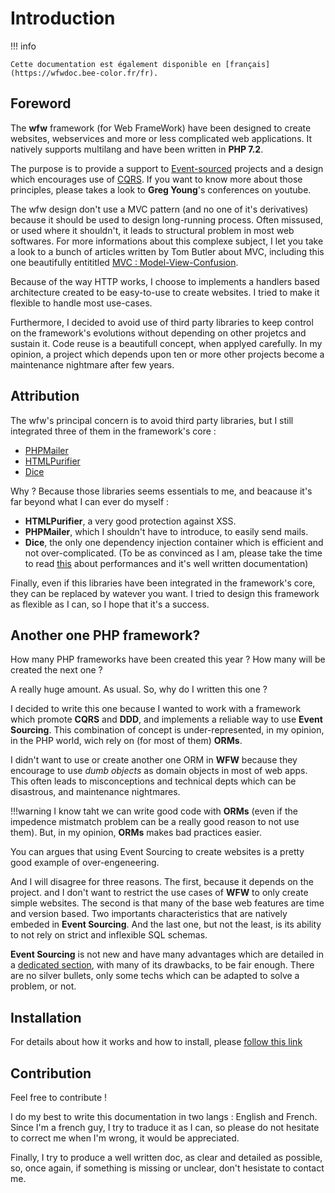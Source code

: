 # Introduction

!!! info

	Cette documentation est également disponible en [français](https://wfwdoc.bee-color.fr/fr).


## Foreword

The **wfw** framework (for Web FrameWork) have been designed to create websites, webservices and
more or less complicated web applications. It natively supports multilang and have been written in **PHP 7.2**.

The purpose is to provide a support to [Event-sourced](event_sourcing) projects and a design which encourages
use of [CQRS](cqrs). If you want to know more about those principles, please takes a look to **Greg Young**'s
conferences on youtube.

The wfw design don't use a MVC pattern (and no one of it's derivatives) because it should
be used to design long-running process. Often missused, or used where it shouldn't, it leads
to structural problem in most web softwares. For more informations about this complexe subject,
I let you take a look to a bunch of articles written by Tom Butler about MVC, including this one
beautifully entititled [MVC : Model-View-Confusion](https://r.je/views-are-not-templates.html).

Because of the way HTTP works, I choose to implements a handlers based architecture created to
be easy-to-use to create websites. I tried to make it flexible to handle most use-cases.

Furthermore, I decided to avoid use of third party libraries to keep control on the framework's
evolutions without depending on other projetcs and sustain it.
Code reuse is a beautifull concept, when applyed carefully. In my opinion, a project which depends
upon ten or more other projects become a maintenance nightmare after few years.

## Attribution

The wfw's principal concern is to avoid third party libraries, but I still integrated three of them
in the framework's core :

   - [PHPMailer](https://github.com/PHPMailer/PHPMailer)
   - [HTMLPurifier](http://htmlpurifier.org/)
   - [Dice](https://github.com/Level-2/Dice)

Why ? Because those libraries seems essentials to me, and beacause it's far beyond what I can
ever do myself :

  - **HTMLPurifier**, a very good protection against XSS.
  - **PHPMailer**, which I shouldn't have to introduce, to easily send mails.
  - **Dice**, the only one dependency injection container which is efficient and not over-complicated.
   (To be as convinced as I am, please take the time to read [this](https://github.com/Level-2/Dice#performance)
   about performances and it's well written documentation)

Finally, even if this libraries have been integrated in the framework's core, they can be
replaced by watever you want. I tried to design this framework as flexible as I can, so I
hope that it's a success.

## Another one PHP framework?

How many PHP frameworks have been created this year ? How many will be created the next one ?

A really huge amount. As usual. So, why do I written this one ?

I decided to write this one because I wanted to work with a framework which promote **CQRS** and **DDD**,
and implements a reliable way to use **Event Sourcing**. This combination of concept is under-represented,
in my opinion, in the PHP world, wich rely on (for most of them) **ORMs**.

I didn't want to use or create another one ORM in **WFW** because they encourage to use *dumb objects*
as domain objects in most of web apps. This often leads to misconceptions and technical depts which can
be disastrous, and maintenance nightmares.

!!!warning
	I know taht we can write good code with **ORMs** (even if the impedence mistmatch problem can be
	a really good reason to not use them). But, in my opinion, **ORMs** makes bad practices easier.

You can argues that using Event Sourcing to create websites is a pretty good example of over-engeneering.

And I will disagree for three reasons. The first, because it depends on the project. and I don't want to
restrict the use cases of **WFW** to only create simple websites. The second is that many of the
base web features are time and version based. Two importants characteristics that are natively embeded
in **Event Sourcing**. And the last one, but not the least, is its ability to not rely on strict
and inflexible SQL schemas.

**Event Sourcing** is not new and have many advantages which are detailed in a [dedicated section](/general/evenet_sourcing),
with many of its drawbacks, to be fair enough. There are no silver bullets, only some techs which can
be adapted to solve a problem, or not.

## Installation

For details about how it works and how to install, please [follow this link](start)

## Contribution

Feel free to contribute !

I do my best to write this documentation in two langs : English and French. Since I'm a french
guy, I try to traduce it as I can, so please do not hesitate to correct me when I'm wrong, it
would be appreciated.

Finally, I try to produce a well written doc, as clear and detailed as possible, so, once again,
if something is missing or unclear, don't hesistate to contact me.
